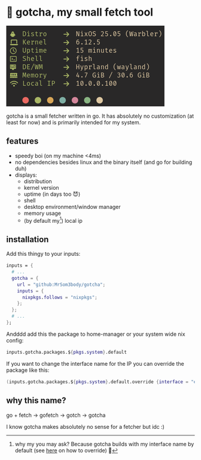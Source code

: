 # 🐹 gotcha, my small fetch tool

![preview](.github/assets/preview.png)

gotcha is a small fetcher written in go. It has absolutely no customization (at least for now) and is primarily intended for my system.

## features

- speedy boi (on my machine <4ms)
- no dependencies besides linux and the binary itself (and go for building duh)
- displays:
  - distribution
  - kernel version
  - uptime (in days too 😈)
  - shell
  - desktop environment/window manager
  - memory usage
  - (by default my[^1]) local ip

[^1]: why my you may ask? Because gotcha builds with my interface name by default (see [here](#overrideInterface) on how to override) 🤡

## installation

Add this thingy to your inputs:

```nix
inputs = {
  # ...
  gotcha = {
    url = "github:MrSom3body/gotcha";
    inputs = {
      nixpkgs.follows = "nixpkgs";
    };
  };
  # ...
};
```

Andddd add this the package to home-manager or your system wide nix config:

```nix
inputs.gotcha.packages.${pkgs.system}.default
```

If you want to change the interface name for the IP you can override the package like this:

<a id="overrideInterface"></a>

```nix
(inputs.gotcha.packages.${pkgs.system}.default.override {interface = "ens33";})
```

## why this name?

go + fetch → gofetch → gotch → gotcha

I know gotcha makes absolutely no sense for a fetcher but idc :)
